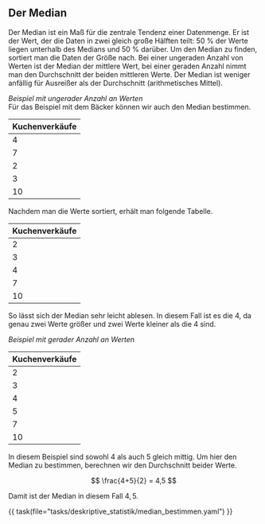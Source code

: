 
## Der Median
Der Median ist ein Maß für die zentrale Tendenz einer Datenmenge. Er ist der Wert, der die Daten in zwei gleich große Hälften teilt: 50 % der Werte liegen unterhalb des Medians und 50 % darüber. Um den Median zu finden, sortiert man die Daten der Größe nach. Bei einer ungeraden Anzahl von Werten ist der Median der mittlere Wert, bei einer geraden Anzahl nimmt man den Durchschnitt der beiden mittleren Werte. Der Median ist weniger anfällig für Ausreißer als der Durchschnitt (arithmetisches Mittel).  

_Beispiel mit ungerader Anzahl an Werten_  
Für das Beispiel mit dem Bäcker können wir auch den Median bestimmen.

|Kuchenverkäufe|
|-|
|4|
|7|
|2|
|3|
|10|

Nachdem man die Werte sortiert, erhält man folgende Tabelle.  

|Kuchenverkäufe|
|-|
|2|
|3|
|4|
|7|
|10|

So lässt sich der Median sehr leicht ablesen. In diesem Fall ist es die 4, da genau zwei Werte größer und zwei Werte kleiner als die 4 sind.  

_Beispiel mit gerader Anzahl an Werten_

|Kuchenverkäufe|
|-|
|2|
|3|
|4|
|5|
|7|
|10|

In diesem Beispiel sind sowohl $4$ als auch $5$ gleich mittig. 
Um hier den Median zu bestimmen, berechnen wir den Durchschnitt beider Werte.  

$$ \frac{4+5}{2} = 4,5 $$

Damit ist der Median in diesem Fall $4,5$.

{{ task(file="tasks/deskriptive_statistik/median_bestimmen.yaml") }}

